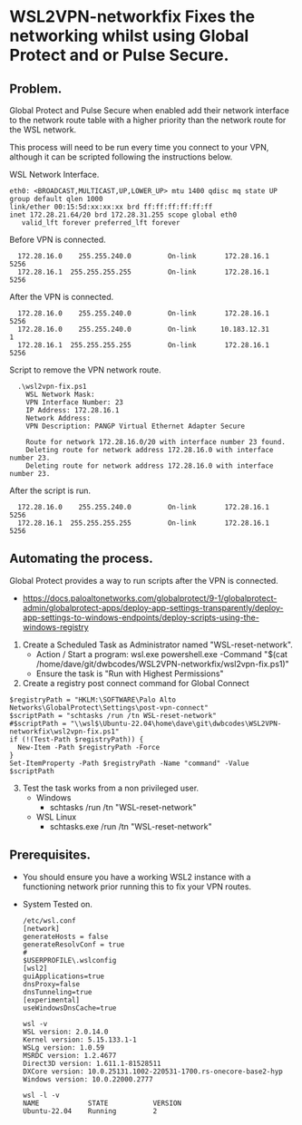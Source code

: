 # WSL2VPN-networkfix Fixes the networking whilst using Global Protect and or Pulse Secure.

## Problem.

Global Protect and Pulse Secure when enabled add their network interface to the network route table with a higher priority than the network route for the WSL network.

This process will need to be run every time you connect to your VPN, although it can be scripted following the instructions below.

WSL Network Interface.

    eth0: <BROADCAST,MULTICAST,UP,LOWER_UP> mtu 1400 qdisc mq state UP group default qlen 1000
    link/ether 00:15:5d:xx:xx:xx brd ff:ff:ff:ff:ff:ff
    inet 172.28.21.64/20 brd 172.28.31.255 scope global eth0
       valid_lft forever preferred_lft forever

Before VPN is connected.

      172.28.16.0    255.255.240.0         On-link       172.28.16.1   5256
      172.28.16.1  255.255.255.255         On-link       172.28.16.1   5256

After the VPN is connected.

      172.28.16.0    255.255.240.0         On-link       172.28.16.1   5256
      172.28.16.0    255.255.240.0         On-link      10.183.12.31      1
      172.28.16.1  255.255.255.255         On-link       172.28.16.1   5256

Script to remove the VPN network route.

      .\wsl2vpn-fix.ps1
        WSL Network Mask:
        VPN Interface Number: 23
        IP Address: 172.28.16.1
        Network Address:
        VPN Description: PANGP Virtual Ethernet Adapter Secure

        Route for network 172.28.16.0/20 with interface number 23 found.
        Deleting route for network address 172.28.16.0 with interface number 23.
        Deleting route for network address 172.28.16.0 with interface number 23.

After the script is run.

      172.28.16.0    255.255.240.0         On-link       172.28.16.1   5256
      172.28.16.1  255.255.255.255         On-link       172.28.16.1   5256

## Automating the process.

Global Protect provides a way to run scripts after the VPN is connected.
  - https://docs.paloaltonetworks.com/globalprotect/9-1/globalprotect-admin/globalprotect-apps/deploy-app-settings-transparently/deploy-app-settings-to-windows-endpoints/deploy-scripts-using-the-windows-registry


1. Create a Scheduled Task as Administrator named "WSL-reset-network".
    - Action / Start a program: wsl.exe powershell.exe -Command "$(cat /home/dave/git/dwbcodes/WSL2VPN-networkfix/wsl2vpn-fix.ps1)"
    - Ensure the task is "Run with Highest Permissions"
2. Create a registry post connect command for Global Connect
```    
$registryPath = "HKLM:\SOFTWARE\Palo Alto Networks\GlobalProtect\Settings\post-vpn-connect"
$scriptPath = "schtasks /run /tn WSL-reset-network"
#$scriptPath = "\\wsl$\Ubuntu-22.04\home\dave\git\dwbcodes\WSL2VPN-networkfix\wsl2vpn-fix.ps1"
if (!(Test-Path $registryPath)) {
  New-Item -Path $registryPath -Force
}
Set-ItemProperty -Path $registryPath -Name "command" -Value $scriptPath

```
3. Test the task works from a non privileged user.
    - Windows
      - schtasks /run /tn "WSL-reset-network"
    - WSL Linux
      - schtasks.exe /run /tn "WSL-reset-network"


## Prerequisites.

* You should ensure you have a working WSL2 instance with a functioning network prior running this to fix your VPN routes.
* System Tested on.

    ```
    /etc/wsl.conf
    [network]
    generateHosts = false
    generateResolvConf = true
    #
    $USERPROFILE\.wslconfig
    [wsl2]
    guiApplications=true
    dnsProxy=false
    dnsTunneling=true
    [experimental]
    useWindowsDnsCache=true 

    wsl -v   
    WSL version: 2.0.14.0
    Kernel version: 5.15.133.1-1
    WSLg version: 1.0.59
    MSRDC version: 1.2.4677
    Direct3D version: 1.611.1-81528511
    DXCore version: 10.0.25131.1002-220531-1700.rs-onecore-base2-hyp
    Windows version: 10.0.22000.2777

    wsl -l -v
    NAME            STATE           VERSION
    Ubuntu-22.04    Running         2
    ```


